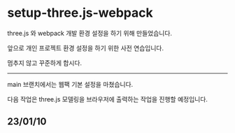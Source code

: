 # setup-three.js-webpack

three.js 와 webpack 개발 환경 설정을 하기 위해 만들었습니다.

앞으로 개인 프로젝트 환경 설정을 하기 위한 사전 연습입니다.

멈추지 않고 꾸준하게 합시다.

-------------------------------------------------------
main 브랜치에서는 웹팩 기본 설정을 마쳤습니다.

다음 작업은 three.js 모델링을 브라우저에 출력하는 작업을 진행할 예정입니다.

23/01/10
-------------------------------------------------------




